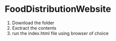 # FoodDistributionWebsite
1. Download the folder
2. Exctract the contents
3. run the index.html file using browser of choice
